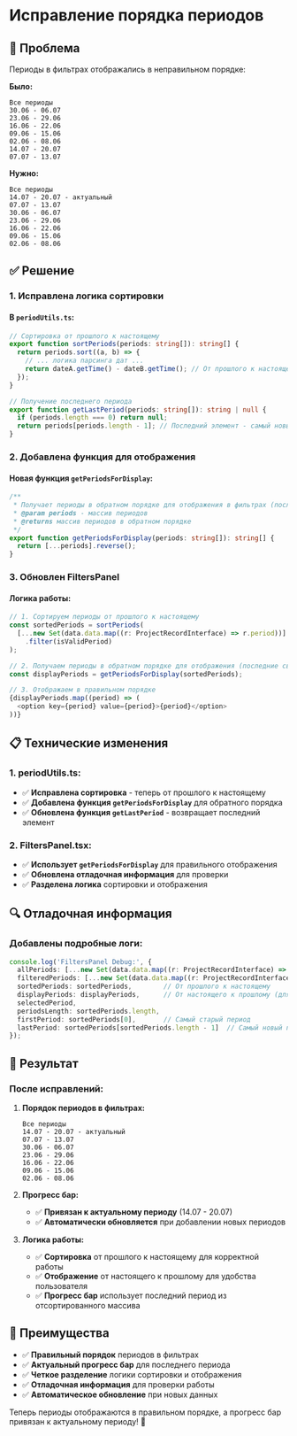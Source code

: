 # Исправление порядка периодов

## 🎯 Проблема

Периоды в фильтрах отображались в неправильном порядке:

**Было:**
```
Все периоды
30.06 - 06.07
23.06 - 29.06
16.06 - 22.06
09.06 - 15.06 
02.06 - 08.06
14.07 - 20.07
07.07 - 13.07
```

**Нужно:**
```
Все периоды
14.07 - 20.07 - актуальный
07.07 - 13.07
30.06 - 06.07
23.06 - 29.06
16.06 - 22.06
09.06 - 15.06
02.06 - 08.06
```

## ✅ Решение

### 1. **Исправлена логика сортировки**

#### **В `periodUtils.ts`:**
```typescript
// Сортировка от прошлого к настоящему
export function sortPeriods(periods: string[]): string[] {
  return periods.sort((a, b) => {
    // ... логика парсинга дат ...
    return dateA.getTime() - dateB.getTime(); // От прошлого к настоящему
  });
}

// Получение последнего периода
export function getLastPeriod(periods: string[]): string | null {
  if (periods.length === 0) return null;
  return periods[periods.length - 1]; // Последний элемент - самый новый
}
```

### 2. **Добавлена функция для отображения**

#### **Новая функция `getPeriodsForDisplay`:**
```typescript
/**
 * Получает периоды в обратном порядке для отображения в фильтрах (последние сверху)
 * @param periods - массив периодов
 * @returns массив периодов в обратном порядке
 */
export function getPeriodsForDisplay(periods: string[]): string[] {
  return [...periods].reverse();
}
```

### 3. **Обновлен FiltersPanel**

#### **Логика работы:**
```typescript
// 1. Сортируем периоды от прошлого к настоящему
const sortedPeriods = sortPeriods(
  [...new Set(data.data.map((r: ProjectRecordInterface) => r.period))]
    .filter(isValidPeriod)
);

// 2. Получаем периоды в обратном порядке для отображения (последние сверху)
const displayPeriods = getPeriodsForDisplay(sortedPeriods);

// 3. Отображаем в правильном порядке
{displayPeriods.map((period) => (
  <option key={period} value={period}>{period}</option>
))}
```

## 📋 Технические изменения

### **1. periodUtils.ts:**
- ✅ **Исправлена сортировка** - теперь от прошлого к настоящему
- ✅ **Добавлена функция `getPeriodsForDisplay`** для обратного порядка
- ✅ **Обновлена функция `getLastPeriod`** - возвращает последний элемент

### **2. FiltersPanel.tsx:**
- ✅ **Использует `getPeriodsForDisplay`** для правильного отображения
- ✅ **Обновлена отладочная информация** для проверки
- ✅ **Разделена логика** сортировки и отображения

## 🔍 Отладочная информация

### **Добавлены подробные логи:**
```typescript
console.log('FiltersPanel Debug:', {
  allPeriods: [...new Set(data.data.map((r: ProjectRecordInterface) => r.period))],
  filteredPeriods: [...new Set(data.data.map((r: ProjectRecordInterface) => r.period))].filter(isValidPeriod),
  sortedPeriods: sortedPeriods,        // От прошлого к настоящему
  displayPeriods: displayPeriods,      // От настоящего к прошлому (для отображения)
  selectedPeriod,
  periodsLength: sortedPeriods.length,
  firstPeriod: sortedPeriods[0],       // Самый старый период
  lastPeriod: sortedPeriods[sortedPeriods.length - 1]  // Самый новый период
});
```

## 🎯 Результат

### **После исправлений:**

1. **Порядок периодов в фильтрах:**
   ```
   Все периоды
   14.07 - 20.07 - актуальный
   07.07 - 13.07
   30.06 - 06.07
   23.06 - 29.06
   16.06 - 22.06
   09.06 - 15.06
   02.06 - 08.06
   ```

2. **Прогресс бар:**
   - ✅ **Привязан к актуальному периоду** (14.07 - 20.07)
   - ✅ **Автоматически обновляется** при добавлении новых периодов

3. **Логика работы:**
   - ✅ **Сортировка** от прошлого к настоящему для корректной работы
   - ✅ **Отображение** от настоящего к прошлому для удобства пользователя
   - ✅ **Прогресс бар** использует последний период из отсортированного массива

## 🚀 Преимущества

- ✅ **Правильный порядок** периодов в фильтрах
- ✅ **Актуальный прогресс бар** для последнего периода
- ✅ **Четкое разделение** логики сортировки и отображения
- ✅ **Отладочная информация** для проверки работы
- ✅ **Автоматическое обновление** при новых данных

Теперь периоды отображаются в правильном порядке, а прогресс бар привязан к актуальному периоду! 🎉 